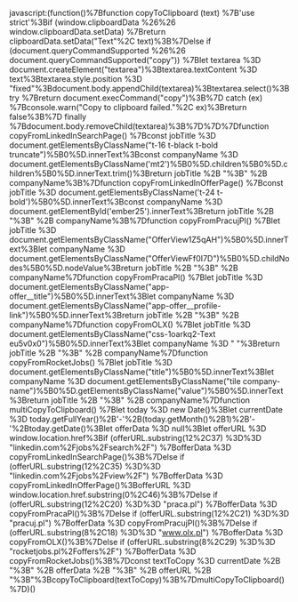 javascript:(function()%7Bfunction copyToClipboard (text) %7B'use strict'%3Bif (window.clipboardData %26%26 window.clipboardData.setData) %7Breturn clipboardData.setData("Text"%2C text)%3B%7Delse if (document.queryCommandSupported %26%26 document.queryCommandSupported("copy")) %7Blet textarea %3D document.createElement("textarea")%3Btextarea.textContent %3D text%3Btextarea.style.position %3D "fixed"%3Bdocument.body.appendChild(textarea)%3Btextarea.select()%3Btry %7Breturn document.execCommand("copy")%3B%7D catch (ex) %7Bconsole.warn("Copy to clipboard failed."%2C ex)%3Breturn false%3B%7D finally %7Bdocument.body.removeChild(textarea)%3B%7D%7D%7Dfunction copyFromLinkedInSearchPage() %7Bconst jobTitle %3D document.getElementsByClassName("t-16 t-black t-bold truncate")%5B0%5D.innerText%3Bconst companyName %3D document.getElementsByClassName('mt2')%5B0%5D.children%5B0%5D.children%5B0%5D.innerText.trim()%3Breturn jobTitle %2B "%3B" %2B companyName%3B%7Dfunction copyFromLinkedInOfferPage() %7Bconst jobTitle %3D document.getElementsByClassName('t-24 t-bold')%5B0%5D.innerText%3Bconst companyName %3D document.getElementById('ember25').innerText%3Breturn jobTitle %2B "%3B" %2B companyName%3B%7Dfunction copyFromPracujPl() %7Blet jobTitle %3D document.getElementsByClassName("OfferView1Z5qAH")%5B0%5D.innerText%3Blet companyName %3D document.getElementsByClassName("OfferViewFf0I7D")%5B0%5D.childNodes%5B0%5D.nodeValue%3Breturn jobTitle %2B "%3B" %2B companyName%7Dfunction copyFromPracaPl() %7Blet jobTitle %3D document.getElementsByClassName("app-offer__title")%5B0%5D.innerText%3Blet companyName %3D document.getElementsByClassName("app-offer__profile-link")%5B0%5D.innerText%3Breturn jobTitle %2B "%3B" %2B companyName%7Dfunction copyFromOLX() %7Blet jobTitle %3D document.getElementsByClassName("css-1oarkq2-Text eu5v0x0")%5B0%5D.innerText%3Blet companyName %3D " "%3Breturn jobTitle %2B "%3B" %2B companyName%7Dfunction copyFromRocketJobs() %7Blet jobTitle %3D document.getElementsByClassName("title")%5B0%5D.innerText%3Blet companyName %3D document.getElementsByClassName("tile company-name")%5B0%5D.getElementsByClassName("value")%5B0%5D.innerText%3Breturn jobTitle %2B "%3B" %2B companyName%7Dfunction multiCopyToClipboard() %7Blet today %3D new Date()%3Blet currentDate %3D today.getFullYear()%2B'-'%2B(today.getMonth()%2B1)%2B'-'%2Btoday.getDate()%3Blet offerData %3D null%3Blet offerURL %3D window.location.href%3Bif (offerURL.substring(12%2C37) %3D%3D "linkedin.com%2Fjobs%2Fsearch%2F") %7BofferData %3D copyFromLinkedInSearchPage()%3B%7Delse if (offerURL.substring(12%2C35) %3D%3D "linkedin.com%2Fjobs%2Fview%2F") %7BofferData %3D copyFromLinkedInOfferPage()%3BofferURL %3D window.location.href.substring(0%2C46)%3B%7Delse if (offerURL.substring(12%2C20) %3D%3D "praca.pl") %7BofferData %3D copyFromPracaPl()%3B%7Delse if (offerURL.substring(12%2C21) %3D%3D "pracuj.pl") %7BofferData %3D copyFromPracujPl()%3B%7Delse if (offerURL.substring(8%2C18) %3D%3D "www.olx.pl") %7BofferData %3D copyFromOLX()%3B%7Delse if (offerURL.substring(8%2C29) %3D%3D "rocketjobs.pl%2Foffers%2F") %7BofferData %3D copyFromRocketJobs()%3B%7Dconst textToCopy %3D currentDate %2B "%3B" %2B offerData %2B "%3B" %2B offerURL %2B "%3B"%3BcopyToClipboard(textToCopy)%3B%7DmultiCopyToClipboard()%7D)()

